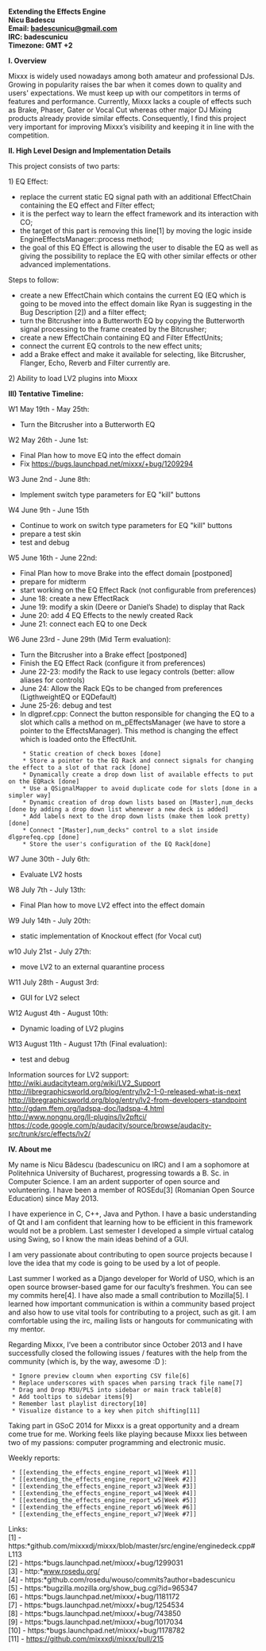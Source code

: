 **Extending the Effects Engine  
Nicu Badescu  
Email: badescunicu@gmail.com  
IRC: badescunicu  
Timezone: GMT +2**

**I. Overview**

Mixxx is widely used nowadays among both amateur and professional DJs.
Growing in popularity raises the bar when it comes down to quality and
users' expectations. We must keep up with our competitors in terms of
features and performance. Currently, Mixxx lacks a couple of effects
such as Brake, Phaser, Gater or Vocal Cut whereas other major DJ Mixing
products already provide similar effects. Consequently, I find this
project very important for improving Mixxx’s visibility and keeping it
in line with the competition.

**II. High Level Design and Implementation Details**

This project consists of two parts:

1\) EQ Effect:

  - replace the current static EQ signal path with an additional
    EffectChain containing the EQ effect and Filter effect;
  - it is the perfect way to learn the effect framework and its
    interaction with CO;
  - the target of this part is removing this line\[1\] by moving the
    logic inside EngineEffectsManager::process method;
  - the goal of this EQ Effect is allowing the user to disable the EQ as
    well as giving the possibility to replace the EQ with other similar
    effects or other advanced implementations.

Steps to follow:

  - create a new EffectChain which contains the current EQ (EQ which is
    going to be moved into the effect domain like Ryan is suggesting in
    the Bug Description \[2\]) and a filter effect;
  - turn the Bitcrusher into a Butterworth EQ by copying the Butterworth
    signal processing to the frame created by the Bitcrusher;
  - create a new EffectChain containing EQ and Filter EffectUnits;
  - connect the current EQ controls to the new effect units;
  - add a Brake effect and make it available for selecting, like
    Bitcrusher, Flanger, Echo, Reverb and Filter currently are.

2\) Ability to load LV2 plugins into Mixxx

**III) Tentative Timeline:**

W1 May 19th - May 25th:

  - Turn the Bitcrusher into a Butterworth EQ

W2 May 26th - June 1st:

  - Final Plan how to move EQ into the effect domain
  - Fix <https://bugs.launchpad.net/mixxx/+bug/1209294>

W3 June 2nd - June 8th:

  - Implement switch type parameters for EQ "kill" buttons

W4 June 9th - June 15th

  - Continue to work on switch type parameters for EQ "kill" buttons
  - prepare a test skin
  - test and debug

W5 June 16th - June 22nd:

  - Final Plan how to move Brake into the effect domain \[postponed\]
  - prepare for midterm
  - start working on the EQ Effect Rack (not configurable from
    preferences)
  - June 18: create a new EffectRack
  - June 19: modify a skin (Deere or Daniel’s Shade) to display that
    Rack
  - June 20: add 4 EQ Effects to the newly created Rack
  - June 21: connect each EQ to one Deck

W6 June 23rd - June 29th (Mid Term evaluation):

  - Turn the Bitcrusher into a Brake effect \[postponed\]
  - Finish the EQ Effect Rack (configure it from preferences)
  - June 22-23: modify the Rack to use legacy controls (better: allow
    aliases for controls)
  - June 24: Allow the Rack EQs to be changed from preferences
    (LigthweightEQ or EQDefault)
  - June 25-26: debug and test
  - In dlgpref.cpp: Connect the button responsible for changing the EQ
    to a slot which calls a method on m\_pEffectsManager (we have to
    store a pointer to the EffectsManager). This method is changing the
    effect which is loaded onto the EffectUnit.

<!-- end list -->

``` 
    * Static creation of check boxes [done]
    * Store a pointer to the EQ Rack and connect signals for changing the effect to a slot of that rack [done]
    * Dynamically create a drop down list of available effects to put on the EQRack [done]
    * Use a QSignalMapper to avoid duplicate code for slots [done in a simpler way]
    * Dynamic creation of drop down lists based on [Master],num_decks [done by adding a drop down list whenever a new deck is added]
    * Add labels next to the drop down lists (make them look pretty) [done]
    * Connect "[Master],num_decks" control to a slot inside dlgprefeq.cpp [done]
    * Store the user's configuration of the EQ Rack[done]
```

W7 June 30th - July 6th:

  - Evaluate LV2 hosts

W8 July 7th - July 13th:

  - Final Plan how to move LV2 effect into the effect domain

W9 July 14th - July 20th:

  - static implementation of Knockout effect (for Vocal cut) 

w10 July 21st - July 27th:

  - move LV2 to an external quarantine process

W11 July 28th - August 3rd:

  - GUI for LV2 select

W12 August 4th - August 10th:

  - Dynamic loading of LV2 plugins

W13 August 11th - August 17th (Final evaluation):

  - test and debug 

Information sources for LV2 support:  
<http://wiki.audacityteam.org/wiki/LV2_Support>  
<http://libregraphicsworld.org/blog/entry/lv2-1-0-released-what-is-next>  
<http://libregraphicsworld.org/blog/entry/lv2-from-developers-standpoint>  
<http://gdam.ffem.org/ladspa-doc/ladspa-4.html>  
<http://www.nongnu.org/ll-plugins/lv2pftci/>  
<https://code.google.com/p/audacity/source/browse/audacity-src/trunk/src/effects/lv2/>

**IV. About me**

My name is Nicu Bădescu (badescunicu on IRC) and I am a sophomore at
Politehnica University of Bucharest, progressing towards a B. Sc. in
Computer Science. I am an ardent supporter of open source and
volunteering. I have been a member of ROSEdu\[3\] (Romanian Open Source
Education) since May 2013.

I have experience in C, C++, Java and Python. I have a basic
understanding of Qt and I am confident that learning how to be efficient
in this framework would not be a problem. Last semester I developed a
simple virtual catalog using Swing, so I know the main ideas behind of a
GUI.

I am very passionate about contributing to open source projects because
I love the idea that my code is going to be used by a lot of people.

Last summer I worked as a Django developer for World of USO, which is an
open source browser-based game for our faculty’s freshmen. You can see
my commits here\[4\]. I have also made a small contribution to
Mozilla\[5\]. I learned how important communication is within a
community based project and also how to use vital tools for contributing
to a project, such as git. I am comfortable using the irc, mailing lists
or hangouts for communicating with my mentor.

Regarding Mixxx, I’ve been a contributor since October 2013 and I have
successfully closed the following issues / features with the help from
the community (which is, by the way, awesome :D ):

``` 
 * Ignore preview cloumn when exporting CSV file[6]
 * Replace underscores with spaces when parsing track file name[7]
 * Drag and Drop M3U/PLS into sidebar or main track table[8]
 * Add tooltips to sidebar items[9]
 * Remember last playlist directory[10]
 * Visualize distance to a key when pitch shifting[11]
```

Taking part in GSoC 2014 for Mixxx is a great opportunity and a dream
come true for me. Working feels like playing because Mixxx lies between
two of my passions: computer programming and electronic music.

Weekly reports:

``` 
 * [[extending_the_effects_engine_report_w1|Week #1]]
 * [[extending_the_effects_engine_report_w2|Week #2]]
 * [[extending_the_effects_engine_report_w3|Week #3]]
 * [[extending_the_effects_engine_report_w4|Week #4]]
 * [[extending_the_effects_engine_report_w5|Week #5]]
 * [[extending_the_effects_engine_report_w6|Week #6]]
 * [[extending_the_effects_engine_report_w7|Week #7]]
```

Links:  
\[1\] -
https:*github.com/mixxxdj/mixxx/blob/master/src/engine/enginedeck.cpp\#L113  
\[2\] - https:*bugs.launchpad.net/mixxx/+bug/1299031  
\[3\] - http:*www.rosedu.org/  
\[4\] - https:*github.com/rosedu/wouso/commits?author=badescunicu  
\[5\] - https:*bugzilla.mozilla.org/show\_bug.cgi?id=965347  
\[6\] - https:*bugs.launchpad.net/mixxx/+bug/1181172  
\[7\] - https:*bugs.launchpad.net/mixxx/+bug/1254534  
\[8\] - https:*bugs.launchpad.net/mixxx/+bug/743850  
\[9\] - https:*bugs.launchpad.net/mixxx/+bug/1017034  
\[10\] - https:*bugs.launchpad.net/mixxx/+bug/1178782  
\[11\] - https://github.com/mixxxdj/mixxx/pull/215
